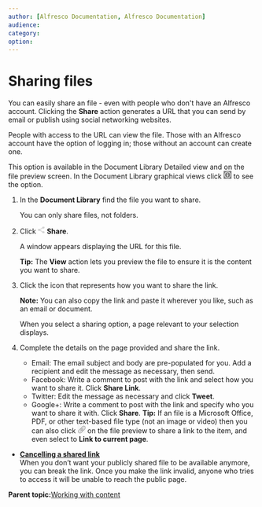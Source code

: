 ```yaml
---
author: [Alfresco Documentation, Alfresco Documentation]
audience: 
category: 
option: 
---
```


# Sharing files

You can easily share an file - even with people who don't have an Alfresco account. Clicking the **Share** action generates a URL that you can send by email or publish using social networking websites.

People with access to the URL can view the file. Those with an Alfresco account have the option of logging in; those without an account can create one.

This option is available in the Document Library Detailed view and on the file preview screen. In the Document Library graphical views click ![Information icon](../images/ico-information.png) to see the option.

1.  In the **Document Library** find the file you want to share.

    You can only share files, not folders.

2.  Click ![Share icon](../images/ico-share.png) **Share**.

    A window appears displaying the URL for this file.

    **Tip:** The **View** action lets you preview the file to ensure it is the content you want to share.

3.  Click the icon that represents how you want to share the link.

    **Note:** You can also copy the link and paste it wherever you like, such as an email or document.

    When you select a sharing option, a page relevant to your selection displays.

4.  Complete the details on the page provided and share the link.

    -   Email: The email subject and body are pre-populated for you. Add a recipient and edit the message as necessary, then send.
    -   Facebook: Write a comment to post with the link and select how you want to share it. Click **Share Link**.
    -   Twitter: Edit the message as necessary and click **Tweet**.
    -   Google+: Write a comment to post with the link and specify who you want to share it with. Click **Share**.
    **Tip:** If an file is a Microsoft Office, PDF, or other text-based file type \(not an image or video\) then you can also click ![Advanced Search icon](../images/ico-link.png) on the file preview to share a link to the item, and even select to **Link to current page**.


-   **[Cancelling a shared link](../tasks/library-item-unshare.md)**  
 When you don’t want your publicly shared file to be available anymore, you can break the link. Once you make the link invalid, anyone who tries to access it will be unable to reach the public page.

**Parent topic:**[Working with content](../concepts/library-items-individual.md)

